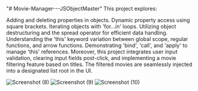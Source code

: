 "# Movie-Manager---JSObjectMaster" 
This project explores:

Adding and deleting properties in objects.
Dynamic property access using square brackets.
Iterating objects with 'for...in' loops.
Utilizing object destructuring and the spread operator for efficient data handling.
Understanding the 'this' keyword variation between global scope, regular functions, and arrow functions.
Demonstrating 'bind', 'call', and 'apply' to manage 'this' references.
Moreover, this project integrates user input validation, clearing input fields post-click, and implementing a movie filtering feature based on titles. The filtered movies are seamlessly injected into a designated list root in the UI.

![Screenshot (8)](https://github.com/hadeelshahin/Movie-Manager---JSObjectMaster/assets/106568841/621e5c6c-8258-464d-aba8-d15dca767710)
![Screenshot (9)](https://github.com/hadeelshahin/Movie-Manager---JSObjectMaster/assets/106568841/4d72f43e-85ed-4052-af6c-ed3629a7d790)
![Screenshot (10)](https://github.com/hadeelshahin/Movie-Manager---JSObjectMaster/assets/106568841/391c805b-1bd9-4e00-b665-e3314122e8ba)
